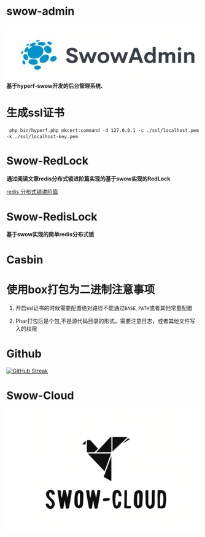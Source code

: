 
# swow-admin
![](resource/swow-admin.png)
**基于hyperf-swow开发的后台管理系统.**

# 生成ssl证书

```shell
 php bin/hyperf.php mkcert:command -d 127.0.0.1 -c ./ssl/localhost.pem -k ./ssl/localhost-key.pem

```

# Swow-RedLock

**通过阅读文章redis分布式锁进阶篇实现的基于swow实现的RedLock**

[redis 分布式锁进阶篇](https://mp.weixin.qq.com/s/3zuATaua6avMuGPjYEDUdQ)

# Swow-RedisLock

**基于swow实现的简单redis分布式锁**

# Casbin

# 使用box打包为二进制注意事项

1. 开启ssl证书的时候需要配置绝对路径不能通过`BASE_PATH`或者其他常量配置

2. Phar打包后是个包,不是源代码目录的形式，需要注意日志，或者其他文件写入的权限

# Github
[![GitHub Streak](https://streak-stats.demolab.com?user=AuroraYolo&theme=transparent)](https://git.io/streak-stats)

# Swow-Cloud
![](resource/swow-cloud.png)
